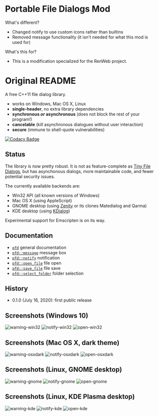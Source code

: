 # Portable File Dialogs Mod

What's different?
- Changed notify to use custom icons rather than builtins
- Removed message functionality (it isn't needed for what this mod is used for)

What's this for?
- This is a modification specialized for the RenWeb project. 

# Original README

A free C++11 file dialog library.

-   works on Windows, Mac OS X, Linux
-   **single-header**, no extra library dependencies
-   **synchronous *or* asynchronous** (does not block the rest of your program!)
-   **cancelable** (kill asynchronous dialogues without user interaction)
-   **secure** (immune to shell-quote vulnerabilities)

[![Codacy Badge](https://app.codacy.com/project/badge/Grade/a25d3fd6959a4333871f630ac70b6e09)](https://www.codacy.com/manual/samhocevar/portable-file-dialogs?utm_source=github.com&amp;utm_medium=referral&amp;utm_content=samhocevar/portable-file-dialogs&amp;utm_campaign=Badge_Grade)

## Status

The library is now pretty robust. It is not as feature-complete as
[Tiny File Dialogs](https://sourceforge.net/projects/tinyfiledialogs/),
but has asynchonous dialogs, more maintainable code, and fewer potential
security issues.

The currently available backends are:

-   Win32 API (all known versions of Windows)
-   Mac OS X (using AppleScript)
-   GNOME desktop (using [Zenity](https://en.wikipedia.org/wiki/Zenity) or its clones Matedialog and Qarma)
-   KDE desktop (using [KDialog](https://github.com/KDE/kdialog))

Experimental support for Emscripten is on its way.

## Documentation

-   [`pfd`](doc/pfd.md) general documentation
-   [`pfd::message`](doc/message.md) message box
-   [`pfd::notify`](doc/notify.md) notification
-   [`pfd::open_file`](doc/open_file.md) file open
-   [`pfd::save_file`](doc/save_file.md) file save
-   [`pfd::select_folder`](doc/select_folder.md) folder selection

## History

-   0.1.0 (July 16, 2020): first public release

## Screenshots (Windows 10)

![warning-win32](https://user-images.githubusercontent.com/245089/47136607-76919a00-d2b4-11e8-8f42-e2d62c4f9570.png)
![notify-win32](https://user-images.githubusercontent.com/245089/47142453-2ff76c00-d2c3-11e8-871a-1a110ac91eb2.png)
![open-win32](https://user-images.githubusercontent.com/245089/47155865-0f8cd900-d2e6-11e8-8041-1e20b6f77dee.png)

## Screenshots (Mac OS X, dark theme)

![warning-osxdark](https://user-images.githubusercontent.com/245089/56053001-22dba700-5d53-11e9-8233-ca7a2c58188d.png)
![notify-osxdark](https://user-images.githubusercontent.com/245089/56053188-bc0abd80-5d53-11e9-8298-68aa96315c6c.png)
![open-osxdark](https://user-images.githubusercontent.com/245089/56053378-39363280-5d54-11e9-9583-9f1c978fa0db.png)

## Screenshots (Linux, GNOME desktop)

![warning-gnome](https://user-images.githubusercontent.com/245089/47136608-772a3080-d2b4-11e8-9e1d-60a7e743e908.png)
![notify-gnome](https://user-images.githubusercontent.com/245089/47142455-30900280-d2c3-11e8-8b76-ea16c7e502d4.png)
![open-gnome](https://user-images.githubusercontent.com/245089/47155867-0f8cd900-d2e6-11e8-93af-275636491ec4.png)

## Screenshots (Linux, KDE Plasma desktop)

![warning-kde](https://user-images.githubusercontent.com/245089/47149255-4dcccd00-d2d3-11e8-84c9-f85612784680.png)
![notify-kde](https://user-images.githubusercontent.com/245089/47149206-27a72d00-d2d3-11e8-8f1b-96e462f08c2b.png)
![open-kde](https://user-images.githubusercontent.com/245089/47155866-0f8cd900-d2e6-11e8-8006-f14b948afc55.png)
